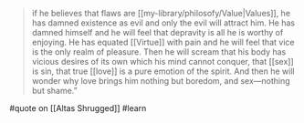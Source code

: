 > if he believes that flaws are [[my-library/philosofy/Value|Values]], he has damned existence as evil and only the evil will attract him. He has damned himself and he will feel that depravity is all he is worthy of enjoying. He has equated [[Virtue]] with pain and he will feel that vice is the only realm of pleasure. Then he will scream that his body has vicious desires of its own which his mind cannot conquer, that [[sex]] is sin, that true [[love]] is a pure emotion of the spirit. And then he will wonder why love brings him nothing but boredom, and sex—nothing but shame.”

#quote  on [[Altas Shrugged]] #learn